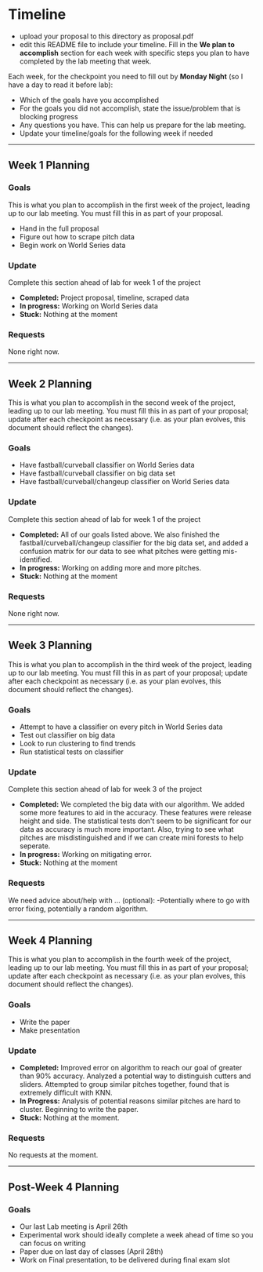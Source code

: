 # Timeline
* upload your proposal to this directory as proposal.pdf
* edit this README file to include your timeline.  Fill in the **We plan to accomplish** section for each week with specific steps you plan to have completed by the lab meeting that week.

Each week, for the checkpoint you need to fill out by **Monday Night** (so I have a day to read it before lab):
* Which of the goals have you accomplished
* For the goals you did not accomplish, state the issue/problem that is blocking progress
* Any questions you have.  This can help us prepare for the lab meeting.
* Update your timeline/goals for the following week if needed

-------
## Week 1 Planning

### Goals ###
This is what you plan to accomplish in the first week of the project, leading up
to our lab meeting.  You must fill this in as part of your proposal.
* Hand in the full proposal
* Figure out how to scrape pitch data
* Begin work on World Series data

### Update ###

Complete this section ahead of lab for week 1 of the project
* **Completed:** Project proposal, timeline, scraped data
* **In progress:** Working on World Series data
* **Stuck:** Nothing at the moment

### Requests ###
None right now.

------
## Week 2 Planning

This is what you plan to accomplish in the second week of the project, leading up
to our lab meeting.  You must fill this in as part of your proposal; update after
each checkpoint as necessary (i.e. as your plan evolves, this document should
reflect the changes). 

### Goals ###

* Have fastball/curveball classifier on World Series data
* Have fastball/curveball classifier on big data set
* Have fastball/curveball/changeup classifier on World Series data

### Update ###

Complete this section ahead of lab for week 1 of the project
* **Completed:** All of our goals listed above. We also finished the 
fastball/curveball/changeup classifier for the big data set, and added
a confusion matrix for our data to see what pitches were getting 
mis-identified.
* **In progress:** Working on adding more and more pitches.
* **Stuck:** Nothing at the moment

### Requests ###
None right now.

------
## Week 3 Planning

This is what you plan to accomplish in the third week of the project, leading up
to our lab meeting.  You must fill this in as part of your proposal; update after
each checkpoint as necessary (i.e. as your plan evolves, this document should
reflect the changes). 

### Goals ###

* Attempt to have a classifier on every pitch in World Series data
* Test out classifier on big data
* Look to run clustering to find trends
* Run statistical tests on classifier

### Update ###

Complete this section ahead of lab for week 3 of the project
* **Completed:** We completed the big data with our algorithm.
We added some more features to aid in the accuracy. These features
were release height and side. The statistical tests don't seem to be
significant for our data as accuracy is much more important. Also,
trying to see what pitches are misdistinguished and if we can create
mini forests to help seperate. 
* **In progress:** Working on mitigating error.
* **Stuck:** Nothing at the moment

### Requests ###
We need advice about/help with ... (optional):
-Potentially where to go with error fixing, potentially a random
algorithm.


------
## Week 4 Planning

This is what you plan to accomplish in the fourth week of the project, leading up
to our lab meeting.  You must fill this in as part of your proposal; update after
each checkpoint as necessary (i.e. as your plan evolves, this document should
reflect the changes). 

### Goals ###

* Write the paper
* Make presentation

### Update ###

* **Completed:** Improved error on algorithm to reach our goal of greater than 90% accuracy. 
Analyzed a potential way to distinguish cutters and sliders.
Attempted to group similar pitches together, found that is extremely difficult with KNN.
* **In Progress:** Analysis of potential reasons similar pitches are hard to cluster. 
Beginning to write the paper.
* **Stuck:** Nothing at the moment.

### Requests ###
No requests at the moment.

------

## Post-Week 4 Planning

### Goals ###

* Our last Lab meeting is April 26th
* Experimental work should ideally complete a week ahead of time so you can focus on writing
* Paper due on last day of classes (April 28th)
* Work on Final presentation, to be delivered during final exam slot
